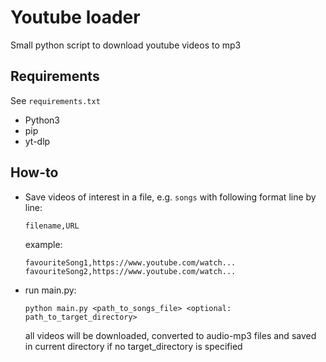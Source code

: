 # Youtube loader

Small python script to download youtube videos to mp3

## Requirements

See `requirements.txt`

- Python3
- pip
- yt-dlp

## How-to

- Save videos of interest in a file, e.g. `songs` with following format line by line:
  
  `filename,URL`
  
  example:
  
  `favouriteSong1,https://www.youtube.com/watch...`
  `favouriteSong2,https://www.youtube.com/watch...`

- run main.py:

  `python main.py <path_to_songs_file> <optional: path_to_target_directory>`

  all videos will be downloaded, converted to audio-mp3 files and saved in current directory if no target_directory is specified
  
